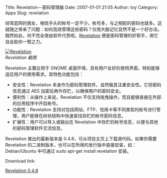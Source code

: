 Title: Revelation－密码管理器
Date: 2007-01-01 21:05
Author: toy
Category: Apps
Slug: revelation

经常逛网的朋友，相信手头的帐号一定不少。帐号多，与之相配的密码也就多。这就随之带来了问题：如何高效管理这些密码？仅用大脑记忆显然不是一个好办法。既然如此，何不完全借由软件代劳呢。[Revelation](http://oss.codepoet.no/revelation/)
便是密码管理的好帮手，用它自会助你一臂之力。

[![Revelation](http://i.linuxtoy.org/i/2007/01/revelation_s.png)](http://i.linuxtoy.org/i/2007/01/revelation.png)  
*Revelation 截图*

Revelation 主要应用于 GNOME
桌面环境，具有用户友好的使用界面，特别能够适应用户的使用需求。其特色功能包括：

-   安全性：Revelation
    本身作为密码管理软件，自然极其注重安全性。它将密码信息通过 AES
    加密后再作存贮，以确保用户的密码安全。
-   便利性：从操作上来说，Revelation
    不仅支持拖曳操作，而且能够直接在外部的应用程序中开启帐号。
-   功能性：Revelation
    支持对包括网站、FTP、信用卡等不同类型的帐号进行管理，用户能够在树状结构中快速查找存贮的帐号密码信息。
-   扩展性：用户可以导入或输出在 Revelation
    中存贮的帐号信息，以便与其他的密码管理软件交流信息。

Revelation 推出的最新版本是 0.4.8，可从项目主页上下载源代码。如果你需要
Revelation
的二进制版本，也可以在所用的发行版中直接安装，如：Debian/Ubuntu 中可通过
sudo apt-get install revelation 安装。

Download link:

[Revelation 0.4.8](http://oss.codepoet.no/revelation/download/)
